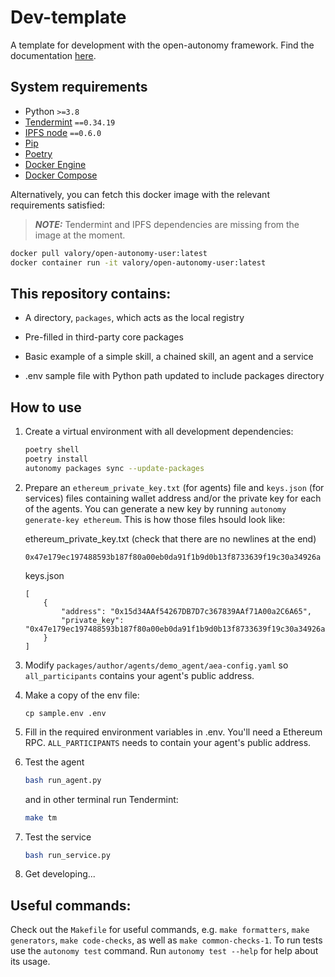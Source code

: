 # Dev-template

A template for development with the open-autonomy framework. Find the documentation [here](https://docs.autonolas.network).

## System requirements

- Python `>=3.8`
- [Tendermint](https://docs.tendermint.com/v0.34/introduction/install.html) `==0.34.19`
- [IPFS node](https://docs.ipfs.io/install/command-line/#official-distributions) `==0.6.0`
- [Pip](https://pip.pypa.io/en/stable/installation/)
- [Poetry](https://python-poetry.org/)
- [Docker Engine](https://docs.docker.com/engine/install/)
- [Docker Compose](https://docs.docker.com/compose/install/)

Alternatively, you can fetch this docker image with the relevant requirements satisfied:

> **_NOTE:_**  Tendermint and IPFS dependencies are missing from the image at the moment.

```bash
docker pull valory/open-autonomy-user:latest
docker container run -it valory/open-autonomy-user:latest
```

## This repository contains:

- A directory, `packages`, which acts as the local registry

- Pre-filled in third-party core packages

- Basic example of a simple skill, a chained skill, an agent and a service

- .env sample file with Python path updated to include packages directory

## How to use

1. Create a virtual environment with all development dependencies:

    ```bash
    poetry shell
    poetry install
    autonomy packages sync --update-packages
    ```

2. Prepare an `ethereum_private_key.txt` (for agents) file and `keys.json` (for services) files containing wallet address and/or the private key for each of the agents. You can generate a new key by running `autonomy generate-key ethereum`. This is how those files hsould look like:

    ethereum_private_key.txt (check that there are no newlines at the end)

    ```
    0x47e179ec197488593b187f80a00eb0da91f1b9d0b13f8733639f19c30a34926a
    ```

    keys.json
    ```
    [
        {
            "address": "0x15d34AAf54267DB7D7c367839AAf71A00a2C6A65",
            "private_key": "0x47e179ec197488593b187f80a00eb0da91f1b9d0b13f8733639f19c30a34926a"
        }
    ]
    ```

3. Modify `packages/author/agents/demo_agent/aea-config.yaml` so `all_participants` contains your agent's public address.


5. Make a copy of the env file:

    ```cp sample.env .env```

5. Fill in the required environment variables in .env. You'll need a Ethereum RPC. `ALL_PARTICIPANTS` needs to contain your agent's public address.


6. Test the agent

    ```bash
    bash run_agent.py
    ```

    and in other terminal run Tendermint:

    ```bash
    make tm
    ```

7. Test the service

    ```bash
    bash run_service.py
    ```

8. Get developing...

## Useful commands:

Check out the `Makefile` for useful commands, e.g. `make formatters`, `make generators`, `make code-checks`, as well
as `make common-checks-1`. To run tests use the `autonomy test` command. Run `autonomy test --help` for help about its usage.
